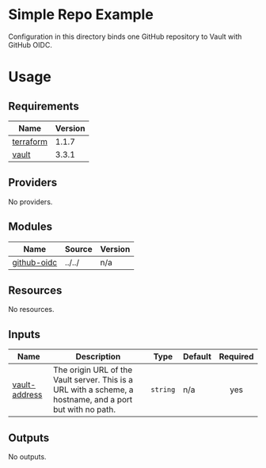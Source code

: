 # Simple Repo Example

Configuration in this directory binds one GitHub repository to Vault with GitHub OIDC.

# Usage

<!-- BEGINNING OF PRE-COMMIT-TERRAFORM DOCS HOOK -->
## Requirements

| Name | Version |
|------|---------|
| <a name="requirement_terraform"></a> [terraform](#requirement\_terraform) | 1.1.7 |
| <a name="requirement_vault"></a> [vault](#requirement\_vault) | 3.3.1 |

## Providers

No providers.

## Modules

| Name | Source | Version |
|------|--------|---------|
| <a name="module_github-oidc"></a> [github-oidc](#module\_github-oidc) | ../../ | n/a |

## Resources

No resources.

## Inputs

| Name | Description | Type | Default | Required |
|------|-------------|------|---------|:--------:|
| <a name="input_vault-address"></a> [vault-address](#input\_vault-address) | The origin URL of the Vault server. This is a URL with a scheme, a hostname, and a port but with no path. | `string` | n/a | yes |

## Outputs

No outputs.
<!-- END OF PRE-COMMIT-TERRAFORM DOCS HOOK -->
